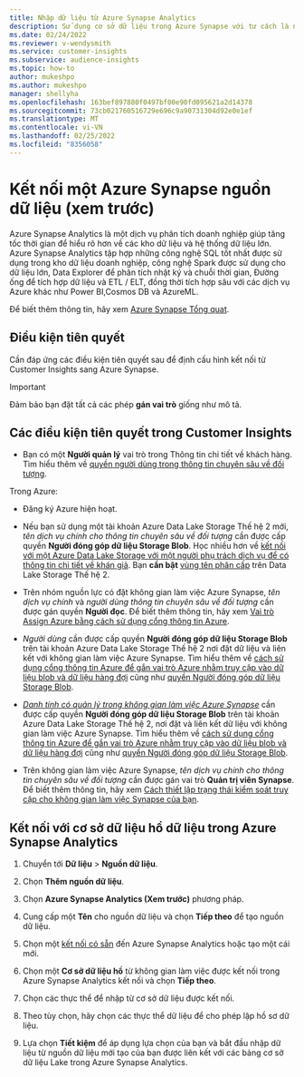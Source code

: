 ```yaml
---
title: Nhập dữ liệu từ Azure Synapse Analytics
description: Sử dụng cơ sở dữ liệu trong Azure Synapse với tư cách là nguồn dữ liệu trong Dynamics 365 Customer Insights.
ms.date: 02/24/2022
ms.reviewer: v-wendysmith
ms.service: customer-insights
ms.subservice: audience-insights
ms.topic: how-to
author: mukeshpo
ms.author: mukeshpo
manager: shellyha
ms.openlocfilehash: 163bef897880f0497bf00e90fd095621a2d14378
ms.sourcegitcommit: 73cb021760516729e696c9a90731304d92e0e1ef
ms.translationtype: MT
ms.contentlocale: vi-VN
ms.lasthandoff: 02/25/2022
ms.locfileid: "8356058"
---
```

# <a name="connect-an-azure-synapse-data-source-preview"></a>Kết nối một Azure Synapse nguồn dữ liệu (xem trước)

Azure Synapse Analytics là một dịch vụ phân tích doanh nghiệp giúp tăng tốc thời gian để hiểu rõ hơn về các kho dữ liệu và hệ thống dữ liệu lớn. Azure Synapse Analytics tập hợp những công nghệ SQL tốt nhất được sử dụng trong kho dữ liệu doanh nghiệp, công nghệ Spark được sử dụng cho dữ liệu lớn, Data Explorer để phân tích nhật ký và chuỗi thời gian, Đường ống để tích hợp dữ liệu và ETL / ELT, đồng thời tích hợp sâu với các dịch vụ Azure khác như Power BI,Cosmos DB và AzureML.

Để biết thêm thông tin, hãy xem [Azure Synapse Tổng quat](/azure/synapse-analytics/overview-what-is).

## <a name="prerequisites"></a>Điều kiện tiên quyết

Cần đáp ứng các điều kiện tiên quyết sau để định cấu hình kết nối từ Customer Insights sang Azure Synapse.

> [!IMPORTANT]
> Đảm bảo bạn đặt tất cả các phép **gán vai trò** giống như mô tả.  

## <a name="prerequisites-in-customer-insights"></a>Các điều kiện tiên quyết trong Customer Insights

* Bạn có một **Người quản lý** vai trò trong Thông tin chi tiết về khách hàng. Tìm hiểu thêm về [quyền người dùng trong thông tin chuyên sâu về đối tượng](permissions.md#assign-roles-and-permissions).

Trong Azure: 

- Đăng ký Azure hiện hoạt.

- Nếu bạn sử dụng một tài khoản Azure Data Lake Storage Thế hệ 2 mới, *tên dịch vụ chính cho thông tin chuyên sâu về đối tượng* cần được cấp quyền **Người đóng góp dữ liệu Storage Blob**. Học nhiều hơn về [kết nối với một Azure Data Lake Storage với một người phụ trách dịch vụ để có thông tin chi tiết về khán giả](connect-service-principal.md). Bạn **cần bật** [vùng tên phân cấp](/azure/storage/blobs/data-lake-storage-namespace) trên Data Lake Storage Thế hệ 2.

- Trên nhóm nguồn lực có đặt không gian làm việc Azure Synapse, *tên dịch vụ chính* và *người dùng thông tin chuyên sâu về đối tượng* cần được gán quyền **Người đọc**. Để biết thêm thông tin, hãy xem [Vai trò Assign Azure bằng cách sử dụng cổng thông tin Azure](/azure/role-based-access-control/role-assignments-portal).

- *Người dùng* cần được cấp quyền **Người đóng góp dữ liệu Storage Blob** trên tài khoản Azure Data Lake Storage Thế hệ 2 nơi đặt dữ liệu và liên kết với không gian làm việc Azure Synapse. Tìm hiểu thêm về [cách sử dụng cổng thông tin Azure để gắn vai trò Azure nhằm truy cập vào dữ liệu blob và dữ liệu hàng đợi](/azure/storage/common/storage-auth-aad-rbac-portal) cũng như [quyền Người đóng góp dữ liệu Storage Blob](/azure/role-based-access-control/built-in-roles#storage-blob-data-contributor).

- *[Danh tính có quản lý trong không gian làm việc Azure Synapse](/azure/synapse-analytics/security/synapse-workspace-managed-identity)* cần được cấp quyền **Người đóng góp dữ liệu Storage Blob** trên tài khoản Azure Data Lake Storage Thế hệ 2, nơi đặt và liên kết dữ liệu với không gian làm việc Azure Synapse. Tìm hiểu thêm về [cách sử dụng cổng thông tin Azure để gắn vai trò Azure nhằm truy cập vào dữ liệu blob và dữ liệu hàng đợi](/azure/storage/common/storage-auth-aad-rbac-portal) cũng như [quyền Người đóng góp dữ liệu Storage Blob](/azure/role-based-access-control/built-in-roles#storage-blob-data-contributor).

- Trên không gian làm việc Azure Synapse, *tên dịch vụ chính cho thông tin chuyên sâu về đối tượng* cần được gán vai trò **Quản trị viên Synapse**. Để biết thêm thông tin, hãy xem [Cách thiết lập trạng thái kiểm soát truy cập cho không gian làm việc Synapse của bạn](/azure/synapse-analytics/security/how-to-set-up-access-control).

## <a name="connect-to-data-lake-databases-in-azure-synapse-analytics"></a>Kết nối với cơ sở dữ liệu hồ dữ liệu trong Azure Synapse Analytics

1. Chuyển tới **Dữ liệu** > **Nguồn dữ liệu**.

1. Chọn **Thêm nguồn dữ liệu**.

1. Chọn **Azure Synapse Analytics (Xem trước)** phương pháp.

1. Cung cấp một **Tên** cho nguồn dữ liệu và chọn **Tiếp theo** để tạo nguồn dữ liệu. 

1. Chọn một [kết nối có sẵn](connections.md) đến Azure Synapse Analytics hoặc tạo một cái mới.

1. Chọn một **Cơ sở dữ liệu hồ** từ không gian làm việc được kết nối trong Azure Synapse Analytics kết nối và chọn **Tiếp theo**.

1. Chọn các thực thể để nhập từ cơ sở dữ liệu được kết nối. 

1. Theo tùy chọn, hãy chọn các thực thể dữ liệu để cho phép lập hồ sơ dữ liệu. 

1. Lựa chọn **Tiết kiệm** để áp dụng lựa chọn của bạn và bắt đầu nhập dữ liệu từ nguồn dữ liệu mới tạo của bạn được liên kết với các bảng cơ sở dữ liệu Lake trong Azure Synapse Analytics.
